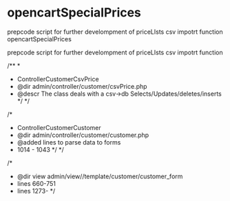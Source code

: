 # opencartSpecialPrices
prepcode script for further develompment of priceLIsts csv impotrt function
opencartSpecialPrices

prepcode script for further develompment of priceLIsts csv impotrt function

/**
 *
 * ControllerCustomerCsvPrice
 * @dir admin/controller/customer/csvPrice.php
 * @descr The class deals with a csv->db Selects/Updates/deletes/inserts */
*/

/*
 * ControllerCustomerCustomer
 * @dir admin/controller/customer/customer.php
 * @added lines to parse data to forms
 * 1014 - 1043 */
 */

/*
 * @dir view admin/view//template/customer/customer_form
 * lines 660-751
 * lines 1273- 
 */
